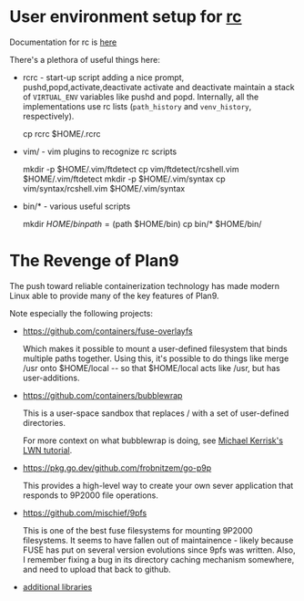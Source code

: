 # User environment setup for [rc](https://github.com/frobnitzem/rc)

Documentation for rc is [here](http://doc.cat-v.org/plan_9/4th_edition/papers/rc)

There's a plethora of useful things here:

- rcrc - start-up script adding a nice prompt, pushd,popd,activate,deactivate
  activate and deactivate maintain a stack of `VIRTUAL_ENV`
  variables like pushd and popd.  Internally, all the implementations use
  rc lists (`path_history` and `venv_history`, respectively).

    cp rcrc $HOME/.rcrc

- vim/ - vim plugins to recognize rc scripts

    mkdir -p $HOME/.vim/ftdetect
    cp vim/ftdetect/rcshell.vim $HOME/.vim/ftdetect
    mkdir -p $HOME/.vim/syntax
    cp vim/syntax/rcshell.vim $HOME/.vim/syntax


- bin/* - various useful scripts

    mkdir $HOME/bin
    path = ($path $HOME/bin)
    cp bin/* $HOME/bin/

# The Revenge of Plan9

The push toward reliable containerization technology has made
modern Linux able to provide many of the key features of Plan9.

Note especially the following projects:

- https://github.com/containers/fuse-overlayfs

  Which makes it possible to mount a user-defined filesystem
  that binds multiple paths together.  Using this, it's possible
  to do things like merge /usr onto $HOME/local -- so that
  $HOME/local acts like /usr, but has user-additions.

- https://github.com/containers/bubblewrap

  This is a user-space sandbox that replaces / with a set of
  user-defined directories.

  For more context on what bubblewrap is doing, see
  [Michael Kerrisk's LWN tutorial](https://lwn.net/Articles/532593/).

- https://pkg.go.dev/github.com/frobnitzem/go-p9p

  This provides a high-level way to create your own sever application
  that responds to 9P2000 file operations.

- https://github.com/mischief/9pfs

  This is one of the best fuse filesystems for mounting 9P2000 filesystems.
  It seems to have fallen out of maintainence - likely because FUSE has
  put on several version evolutions since 9pfs was written.
  Also, I remember fixing a bug in its directory caching mechanism
  somewhere, and need to upload that back to github.

- [additional libraries](https://9p.cat-v.org/implementations)
